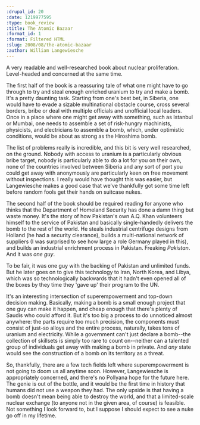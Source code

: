 ```yaml
--- 
:drupal_id: 20
:date: 1219977595
:type: book_review
:title: The Atomic Bazaar
:format_id: 1
:format: Filtered HTML
:slug: 2008/08/the-atomic-bazaar
:author: William Langewiesche
---
```

A very readable and well-researched book about nuclear proliferation.  Level-headed and concerned at the same time.

The first half of the book is a reassuring tale of what one might have to go through to try and steal enough enriched uranium to try and make a bomb.  It's a pretty daunting task.  Starting from one's best bet, in Siberia, one would have to evade a sizable multinational obstacle course, cross several borders, bribe or deal with multiple officials and unofficial local leaders.  Once in a place where one might get away with something, such as Istanbul or Mumbai, one needs to assemble a set of risk-hungry machinists, physicists, and electricians to assemble a bomb, which, under optimistic conditions, would be about as strong as the Hiroshima bomb.

The list of problems really is incredible, and this bit is very well researched, on the ground.  Nobody with access to uranium is a particularly obvious bribe target, nobody is particularly able to do a lot for you on their own, none of the countries involved between Siberia and any sort of port you could get away with anonymously are particularly keen on free movement without inspections.  I really would have thought this was easier, but Langewiesche makes a good case that we've thankfully got some time left before random fools get their hands on suitcase nukes.

The second half of the book should be required reading for anyone who thinks that the Department of Homeland Security has done a damn thing but waste money.  It's the story of how Pakistan's own A.Q. Khan volunteers himself to the service of Pakistan and basically single-handedly delivers the bomb to the rest of the world.  He steals industrial centrifuge designs from Holland (he had a security clearance), builds a multi-national network of suppliers (I was surprised to see how large a role Germany played in this), and builds an industrial enrichment process in Pakistan.  Freaking <i>Pakistan</i>.  And it was <i>one guy</i>.

To be fair, it was one guy with the backing of Pakistan and unlimited funds.  But he later goes on to give this technology to Iran, North Korea, and Libya, which was so technologically backwards that it hadn't even opened all of the boxes by they time they 'gave up' their program to the UN.  

It's an interesting intersection of superempowerment and top-down decision making.  Basically, making a bomb is a small enough project that one guy can make it happen, and cheap enough that there's plenty of Saudis who could afford it.  But it's too big a process to do unnoticed almost anywhere: the parts require too much precision, the components must consist of just-so alloys and the entire process, naturally, takes tons of uranium and electricity.  While a government can't just declare a bomb--the collection of skillsets is simply too rare to count on--neither can a talented group of individuals get away with making a bomb in private.  And *any* state would see the construction of a bomb on its territory as a threat.

So, thankfully, there are a few tech fields left where superempowerment is not going to doom us all anytime soon.  However, Langewiesche is appropriately concerned, and there's no Pollyana hope for the future here.  The genie is out of the bottle, and it would be the first time in history that humans did not use a weapon they had.  The only upside is that having a bomb doesn't mean being able to destroy the world, and that a limited-scale nuclear exchange (to anyone not in the given area, of course) is feasible.  Not something I look forward to, but I suppose I should expect to see a nuke go off in my lifetime.
